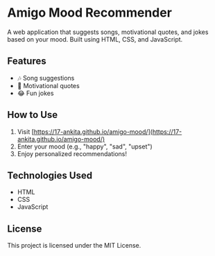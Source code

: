 # Amigo Mood Recommender
A web application that suggests songs, motivational quotes, and jokes based on your mood. Built using HTML, CSS, and JavaScript.
## Features
- 🎶 Song suggestions
- 💬 Motivational quotes
- 😂 Fun jokes
## How to Use
1. Visit [https://17-ankita.github.io/amigo-mood/](https://17-ankita.github.io/amigo-mood/)
2. Enter your mood (e.g., "happy", "sad", "upset")
3. Enjoy personalized recommendations!
## Technologies Used
- HTML
- CSS
- JavaScript
## License
This project is licensed under the MIT License.
